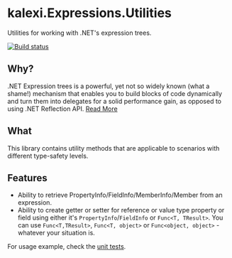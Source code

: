 # kalexi.Expressions.Utilities
Utilities for working with .NET's expression trees.

[![Build status](https://ci.appveyor.com/api/projects/status/98ldrus7ajbw0nid?svg=true)](https://ci.appveyor.com/project/kalexii/kalexi-expressions-utilities)

## Why?

.NET Expression trees is a powerful, yet not so widely known (what a shame!) mechanism that enables you to build blocks of code dynamically and turn them into delegates for a solid performance gain, as opposed to using .NET Reflection API.
[Read More](http://geekswithblogs.net/Madman/archive/2008/06/27/faster-reflection-using-expression-trees.aspx)

## What

This library contains utility methods that are applicable to scenarios with different type-safety levels.

## Features

- Ability to retrieve PropertyInfo/FieldInfo/MemberInfo/Member from an expression.
- Ability to create getter or setter for reference or value type property or field using either it's `PropertyInfo`/`FieldInfo` or `Func<T, TResult>`. You can use `Func<T,TResult>`, `Func<T, object>` or `Func<object, object>` - whatever your situation is.

For usage example, check the [unit tests](https://github.com/kalexii/kalexi.Expressions.Utilities/blob/master/kalexi.Expressions.Utilities.Tests/ExpressionUtilitiesTests.cs).
